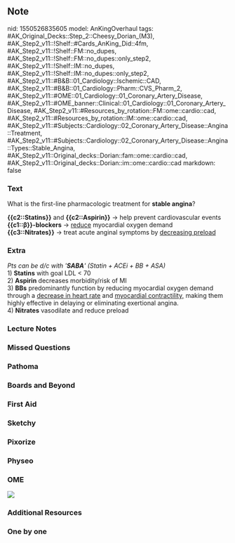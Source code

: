 ## Note
nid: 1550526835605
model: AnKingOverhaul
tags: #AK_Original_Decks::Step_2::Cheesy_Dorian_(M3), #AK_Step2_v11::!Shelf::#Cards_AnKing_Did::4fm, #AK_Step2_v11::!Shelf::FM::no_dupes, #AK_Step2_v11::!Shelf::FM::no_dupes::only_step2, #AK_Step2_v11::!Shelf::IM::no_dupes, #AK_Step2_v11::!Shelf::IM::no_dupes::only_step2, #AK_Step2_v11::#B&B::01_Cardiology::Ischemic::CAD, #AK_Step2_v11::#B&B::01_Cardiology::Pharm::CVS_Pharm_2, #AK_Step2_v11::#OME::01_Cardiology::01_Coronary_Artery_Disease, #AK_Step2_v11::#OME_banner::Clinical::01_Cardiology::01_Coronary_Artery_Disease, #AK_Step2_v11::#Resources_by_rotation::FM::ome::cardio::cad, #AK_Step2_v11::#Resources_by_rotation::IM::ome::cardio::cad, #AK_Step2_v11::#Subjects::Cardiology::02_Coronary_Artery_Disease::Angina::Treatment, #AK_Step2_v11::#Subjects::Cardiology::02_Coronary_Artery_Disease::Angina::Types::Stable_Angina, #AK_Step2_v11::Original_decks::Dorian::fam::ome::cardio::cad, #AK_Step2_v11::Original_decks::Dorian::im::ome::cardio::cad
markdown: false

### Text
What is the first-line pharmacologic treatment for <b>stable
angina</b>?
<div>
  <div>
    <b>{{c2::Statins}}</b> and <span class=
    "clozed c1"><b>{{c2::Aspirin}}</b></span> → help prevent
    cardiovascular events
  </div>
</div>
<div>
  <b>{{c1::β}}-blockers</b> → <u>reduce</u> myocardial oxygen
  demand
</div>
<div>
  <b>{{c3::Nitrates}}</b> → treat acute anginal symptoms by
  <u>decreasing preload</u>
</div>

### Extra
<div>
  <i>Pts can be d/c with '<b>SABA</b>' (Statin + ACEi + BB +
  ASA)</i>
</div>
<div>
  <div>
    1) <b>Statins</b> with goal LDL < 70
  </div>
</div>
<div>
  <div>
    2) <b>Aspirin</b> decreases morbidity/risk of MI
  </div>
</div>3) <b>BBs</b> predominantly function by reducing myocardial
oxygen demand through a <u>decrease in heart rate</u> and
<u>myocardial contractility,</u> making them highly effective in
delaying or eliminating exertional angina.
<div>
  4) <b>Nitrates</b> vasodilate and reduce preload
</div>

### Lecture Notes


### Missed Questions


### Pathoma


### Boards and Beyond


### First Aid


### Sketchy


### Pixorize


### Physeo


### OME
<div class="ome-widget">
  <a href=
  "https://onlinemeded.org/spa/cardiology/coronary-artery-disease/acquire?ref=anki">
  <img src="_OME_AnkiFlashcards_Lesson_5.png"></a>
</div>

### Additional Resources


### One by one

